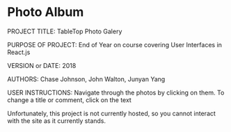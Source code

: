 # Photo Album

PROJECT TITLE: TableTop Photo Galery

PURPOSE OF PROJECT: End of Year on course covering User Interfaces in React.js

VERSION or DATE: 2018

AUTHORS: Chase Johnson, John Walton, Junyan Yang

USER INSTRUCTIONS: Navigate through the photos by clicking on them.  To change a title or comment, click on the text

Unfortunately, this project is not currently hosted, so you cannot interact with the site as it currently stands.
